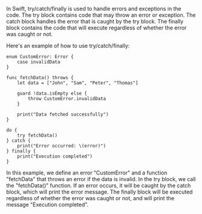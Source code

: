 In Swift, try/catch/finally is used to handle errors and exceptions in the code. The try block contains code that may throw an error or exception. The catch block handles the error that is caught by the try block. The finally block contains the code that will execute regardless of whether the error was caught or not.

Here's an example of how to use try/catch/finally:

```
enum CustomError: Error {
    case invalidData
}

func fetchData() throws {
    let data = ["John", "Sam", "Peter", "Thomas"]

    guard !data.isEmpty else {
        throw CustomError.invalidData
    }

    print("Data fetched successfully")
}

do {
    try fetchData()
} catch {
    print("Error occurred: \(error)")
} finally {
    print("Execution completed")
}
```

In this example, we define an error "CustomError" and a function "fetchData" that throws an error if the data is invalid. In the try block, we call the "fetchData()" function. If an error occurs, it will be caught by the catch block, which will print the error message. The finally block will be executed regardless of whether the error was caught or not, and will print the message "Execution completed".